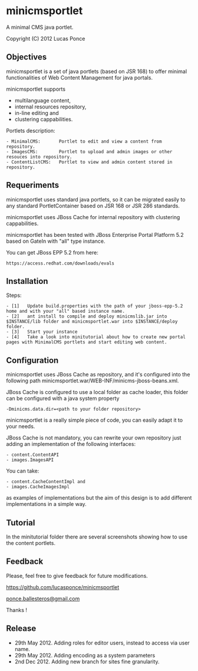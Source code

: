 minicmsportlet
==============

A minimal CMS java portlet.

Copyright (C) 2012 	Lucas Ponce 

Objectives
----------

minicmsportlet is a set of java portlets (based on JSR 168) to offer minimal functionalities of Web Content Management for java portals.

minicmsportlet supports 

- multilanguage content, 
- internal resources repository, 
- in-line editing and 
- clustering cappabilities.

Portlets description:

	- MinimalCMS:		Portlet to edit and view a content from repository.
	- ImagesCMS:		Portlet to upload and admin images or other resouces into repository.
	- ContentListCMS:	Portlet to view and admin content stored in repository.

Requeriments
------------

minicmsportlet uses standard java portlets, so it can be migrated easily to any standard PortletContainer based on JSR 168 or JSR 286 standards.

minicmsportlet uses JBoss Cache for internal repository with clustering cappabilities.

minicmsportlet has been tested with JBoss Enterprise Portal Platform 5.2 based on GateIn with "all" type instance.

You can get JBoss EPP 5.2 from here:	

	https://access.redhat.com/downloads/evals

Installation
------------

Steps:

	- [1]	Update build.properties with the path of your jboss-epp-5.2 home and with your "all" based instance name.
	- [2]	ant install to compile and deploy minicmslib.jar into $INSTANCE/lib folder and minicmsportlet.war into $INSTANCE/deploy folder.
	- [3]	Start your instance
	- [4]	Take a look into minitutorial about how to create new portal pages with MinimalCMS portlets and start editing web content.

Configuration
-------------

minicmsportlet uses JBoss Cache as repository, and it's configured into the following path minicmsportlet.war/WEB-INF/minicms-jboss-beans.xml.

JBoss Cache is configured to use a local folder as cache loader, this folder can be configured with a java system property 

	-Dminicms.data.dir=<path to your folder repository>

minicmsportlet is a really simple piece of code, you can easily adapt it to your needs.

JBoss Cache is not mandatory, you can rewrite your own repository just adding an implementation of the following interfaces:

	- content.ContentAPI
	- images.ImagesAPI

You can take:

	- content.CacheContentImpl and 
	- images.CacheImagesImpl 

as examples of implementations but the aim of this design is to add different implementations in a simple way.

Tutorial
--------

In the minitutorial folder there are several screenshots showing how to use the content portlets.

Feedback
--------

Please, feel free to give feedback for future modifications.

https://github.com/lucasponce/minicmsportlet

ponce.ballesteros@gmail.com

Thanks !


Release
-------

- 29th May 2012. Adding roles for editor users, instead to access via user name.
- 29th May 2012. Adding encoding as a system parameters
- 2nd Dec 2012. Adding new branch for sites fine granularity.




	


